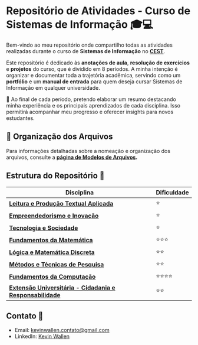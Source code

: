 # Repositório de Atividades - Curso de Sistemas de Informação 🎓💻

Bem-vindo ao meu repositório onde compartilho todas as atividades realizadas durante o curso de **Sistemas de Informação** no **[CEST](https://www.cest.edu.br/sistemas-de-informacao/)**.

Este repositório é dedicado às **anotações de aula**, **resolução de exercícios** e **projetos** do curso, que é dividido em 8 períodos. A minha intenção é organizar e documentar toda a trajetória acadêmica, servindo como um **portfólio** e um **manual de entrada** para quem deseja cursar Sistemas de Informação em qualquer universidade.

📝 Ao final de cada período, pretendo elaborar um resumo destacando minha experiência e os principais aprendizados de cada disciplina. Isso permitirá acompanhar meu progresso e oferecer insights para novos estudantes.

## 📂 Organização dos Arquivos

Para informações detalhadas sobre a nomeação e organização dos arquivos, consulte a **[página de Modelos de Arquivos](./modelos-de-arquivos.md).**


## Estrutura do Repositório 📂

| **Disciplina**                                                                                      | **Dificuldade** |
|-----------------------------------------------------------------------------------------------------|----------------|
| **[Leitura e Produção Textual Aplicada](./Primeiro_Período/Leitura_e_Producao_Textual_Aplicada/README.md)** | ⭐           |
| **[Empreendedorismo e Inovação](./Primeiro_Período/Empreendedorismo_e_Inovacao/README.md)**                 | ⭐          |
| **[Tecnologia e Sociedade](./Primeiro_Período/Tecnologia_e_Sociedade/README.md)**                           | ⭐           |
| **[Fundamentos da Matemática](./Primeiro_Período/Fundamentos_da_Matematica/README.md)**                     | ⭐⭐⭐         |
| **[Lógica e Matemática Discreta](./Primeiro_Período/Logica_e_Matematica_Discreta/README.md)**               | ⭐⭐         |
| **[Métodos e Técnicas de Pesquisa](./Primeiro_Período/Metodos_e_Tecnicas_de_Pesquisa/README.md)**           | ⭐⭐           |
| **[Fundamentos da Computação](./Primeiro_Período/Fundamentos_da_Computacao/README.md)**                     | ⭐⭐⭐⭐          |
| **[Extensão Universitária - Cidadania e Responsabilidade](./Primeiro_Período/Extensao_Universitaria_Cidadania_e_Responsabilidade/README.md)** | ⭐⭐          |


## Contato 📧
- Email: [kevinwallen.contato@gmail.com](mailto:kevinwallen.contato@gmail.com)
- LinkedIn: [Kevin Wallen](https://www.linkedin.com/in/contatokevinwallen/)
